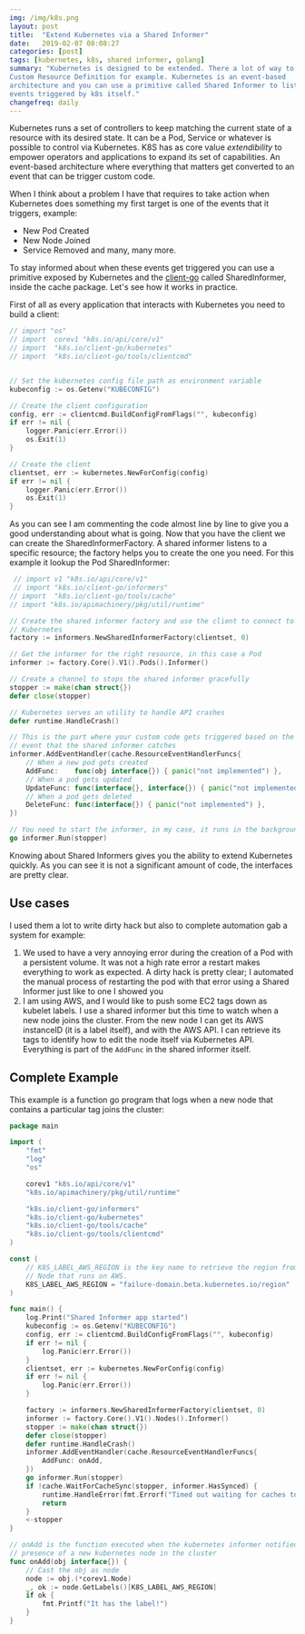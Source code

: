 ```yaml
---
img: /img/k8s.png
layout: post
title:  "Extend Kubernetes via a Shared Informer"
date:   2019-02-07 08:08:27
categories: [post]
tags: [kubernetes, k8s, shared informer, golang]
summary: "Kubernetes is designed to be extended. There a lot of way to do it via
Custom Resource Definition for example. Kubernetes is an event-based
architecture and you can use a primitive called Shared Informer to listen on the
events triggered by k8s itself."
changefreq: daily
---
```

Kubernetes runs a set of controllers to keep matching the current state of a
resource with its desired state. It can be a Pod, Service or whatever is
possible to control via Kubernetes.
K8S has as core value *extendibility* to empower operators and applications to
expand its set of capabilities. An event-based architecture where everything
that matters get converted to an event that can be trigger custom code.

When I think about a problem I have that requires to take action when Kubernetes
does something my first target is one of the events that it triggers, example:

* New Pod Created
* New Node Joined
* Service Removed
and many, many more.

To stay informed about when these events get triggered you can use a primitive
exposed by Kubernetes and the
[client-go](https://github.com/kubernetes/client-go) called SharedInformer,
inside the cache package. Let's see how it works in practice.

First of all as every application that interacts with Kubernetes you need to
build a client:

```go
// import "os"
// import  corev1 "k8s.io/api/core/v1"
// import  "k8s.io/client-go/kubernetes"
// import  "k8s.io/client-go/tools/clientcmd"


// Set the kubernetes config file path as environment variable
kubeconfig := os.Getenv("KUBECONFIG")

// Create the client configuration
config, err := clientcmd.BuildConfigFromFlags("", kubeconfig)
if err != nil {
    logger.Panic(err.Error())
    os.Exit(1)
}

// Create the client
clientset, err := kubernetes.NewForConfig(config)
if err != nil {
    logger.Panic(err.Error())
    os.Exit(1)
}
```

As you can see I am commenting the code almost line by line to give you a good
understanding about what is going. Now that you have the client we can create
the SharedInformerFactory. A shared informer listens to a specific resource; the
factory helps you to create the one you need. For this example it lookup the Pod
SharedInformer:

```go
 // import v1 "k8s.io/api/core/v1"
 // import "k8s.io/client-go/informers"
// import  "k8s.io/client-go/tools/cache"
// import "k8s.io/apimachinery/pkg/util/runtime"

// Create the shared informer factory and use the client to connect to
// Kubernetes
factory := informers.NewSharedInformerFactory(clientset, 0)

// Get the informer for the right resource, in this case a Pod
informer := factory.Core().V1().Pods().Informer()

// Create a channel to stops the shared informer gracefully
stopper := make(chan struct{})
defer close(stopper)

// Kubernetes serves an utility to handle API crashes
defer runtime.HandleCrash()

// This is the part where your custom code gets triggered based on the
// event that the shared informer catches
informer.AddEventHandler(cache.ResourceEventHandlerFuncs{
    // When a new pod gets created
    AddFunc:    func(obj interface{}) { panic("not implemented") },
    // When a pod gets updated
    UpdateFunc: func(interface{}, interface{}) { panic("not implemented") },
    // When a pod gets deleted
    DeleteFunc: func(interface{}) { panic("not implemented") },
})

// You need to start the informer, in my case, it runs in the background
go informer.Run(stopper)
```

Knowing about Shared Informers gives you the ability to extend Kubernetes
quickly. As you can see it is not a significant amount of code, the interfaces
are pretty clear.

## Use cases

I used them a lot to write dirty hack but also to complete automation gab a system for example:

1. We used to have a very annoying error during the creation of a Pod with a
   persistent volume. It was not a high rate error a restart makes everything to
   work as expected. A dirty hack is pretty clear; I automated the manual
   process of restarting the pod with that error using a Shared Informer just
   like to one I showed you
2. I am using AWS, and I would like to push some EC2 tags down as kubelet
   labels. I use a shared informer but this time to watch when a new node joins
   the cluster. From the new node I can get its AWS instanceID (it is a label
   itself), and with the AWS API. I can retrieve its tags to identify how to
   edit the node itself via Kubernetes API. Everything is part of the `AddFunc`
   in the shared informer itself.

## Complete Example
This example is a function go program that logs when a new node that contains a
particular tag joins the cluster:

```go
package main

import (
    "fmt"
    "log"
    "os"

    corev1 "k8s.io/api/core/v1"
    "k8s.io/apimachinery/pkg/util/runtime"

    "k8s.io/client-go/informers"
    "k8s.io/client-go/kubernetes"
    "k8s.io/client-go/tools/cache"
    "k8s.io/client-go/tools/clientcmd"
)

const (
    // K8S_LABEL_AWS_REGION is the key name to retrieve the region from a
    // Node that runs on AWS.
    K8S_LABEL_AWS_REGION = "failure-domain.beta.kubernetes.io/region"
)

func main() {
    log.Print("Shared Informer app started")
    kubeconfig := os.Getenv("KUBECONFIG")
    config, err := clientcmd.BuildConfigFromFlags("", kubeconfig)
    if err != nil {
        log.Panic(err.Error())
    }
    clientset, err := kubernetes.NewForConfig(config)
    if err != nil {
        log.Panic(err.Error())
    }

    factory := informers.NewSharedInformerFactory(clientset, 0)
    informer := factory.Core().V1().Nodes().Informer()
    stopper := make(chan struct{})
    defer close(stopper)
    defer runtime.HandleCrash()
    informer.AddEventHandler(cache.ResourceEventHandlerFuncs{
        AddFunc: onAdd,
    })
    go informer.Run(stopper)
    if !cache.WaitForCacheSync(stopper, informer.HasSynced) {
        runtime.HandleError(fmt.Errorf("Timed out waiting for caches to sync"))
        return
    }
    <-stopper
}

// onAdd is the function executed when the kubernetes informer notified the
// presence of a new kubernetes node in the cluster
func onAdd(obj interface{}) {
    // Cast the obj as node
    node := obj.(*corev1.Node)
    _, ok := node.GetLabels()[K8S_LABEL_AWS_REGION]
    if ok {
        fmt.Printf("It has the label!")
    }
}
```
